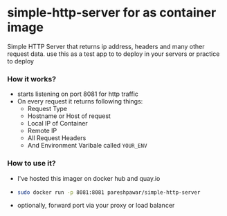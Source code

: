 # simple-http-server for as container image
Simple HTTP Server that returns ip address, headers and many other request data. use this as a test app to to deploy in your servers or practice to deploy

### How it works?
- starts listening on port 8081 for http traffic
- On every request it returns following things:
  - Request Type
  - Hostname or Host of request
  - Local IP of Container
  - Remote IP
  - All Request Headers
  - And Environment Varibale called `YOUR_ENV`

### How to use it?
- I've hosted this imager on docker hub and quay.io
- 
    ```bash
    sudo docker run -p 8081:8081 pareshpawar/simple-http-server
    ``` 
- optionally, forward port via your proxy or load balancer